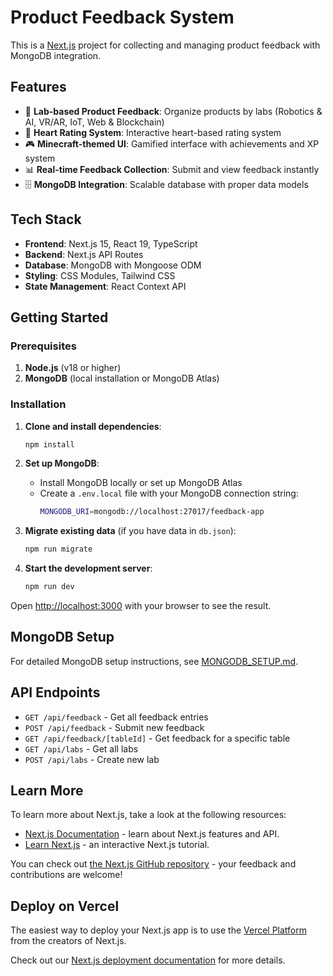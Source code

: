# Product Feedback System

This is a [Next.js](https://nextjs.org) project for collecting and managing product feedback with MongoDB integration.

## Features

- 🎯 **Lab-based Product Feedback**: Organize products by labs (Robotics & AI, VR/AR, IoT, Web & Blockchain)
- 💝 **Heart Rating System**: Interactive heart-based rating system
- 🎮 **Minecraft-themed UI**: Gamified interface with achievements and XP system
- 📊 **Real-time Feedback Collection**: Submit and view feedback instantly
- 🗄️ **MongoDB Integration**: Scalable database with proper data models

## Tech Stack

- **Frontend**: Next.js 15, React 19, TypeScript
- **Backend**: Next.js API Routes
- **Database**: MongoDB with Mongoose ODM
- **Styling**: CSS Modules, Tailwind CSS
- **State Management**: React Context API

## Getting Started

### Prerequisites

1. **Node.js** (v18 or higher)
2. **MongoDB** (local installation or MongoDB Atlas)

### Installation

1. **Clone and install dependencies**:
   ```bash
   npm install
   ```

2. **Set up MongoDB**:
   - Install MongoDB locally or set up MongoDB Atlas
   - Create a `.env.local` file with your MongoDB connection string:
     ```bash
     MONGODB_URI=mongodb://localhost:27017/feedback-app
     ```

3. **Migrate existing data** (if you have data in `db.json`):
   ```bash
   npm run migrate
   ```

4. **Start the development server**:
   ```bash
   npm run dev
   ```

Open [http://localhost:3000](http://localhost:3000) with your browser to see the result.

## MongoDB Setup

For detailed MongoDB setup instructions, see [MONGODB_SETUP.md](./MONGODB_SETUP.md).

## API Endpoints

- `GET /api/feedback` - Get all feedback entries
- `POST /api/feedback` - Submit new feedback
- `GET /api/feedback/[tableId]` - Get feedback for a specific table
- `GET /api/labs` - Get all labs
- `POST /api/labs` - Create new lab

## Learn More

To learn more about Next.js, take a look at the following resources:

- [Next.js Documentation](https://nextjs.org/docs) - learn about Next.js features and API.
- [Learn Next.js](https://nextjs.org/learn) - an interactive Next.js tutorial.

You can check out [the Next.js GitHub repository](https://github.com/vercel/next.js) - your feedback and contributions are welcome!

## Deploy on Vercel

The easiest way to deploy your Next.js app is to use the [Vercel Platform](https://vercel.com/new?utm_medium=default-template&filter=next.js&utm_source=create-next-app&utm_campaign=create-next-app-readme) from the creators of Next.js.

Check out our [Next.js deployment documentation](https://nextjs.org/docs/app/building-your-application/deploying) for more details.
